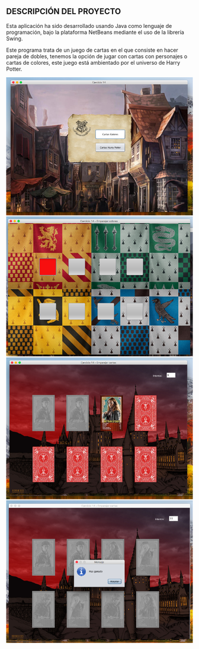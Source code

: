 ## DESCRIPCIÓN DEL PROYECTO

Esta aplicación ha sido desarrollado usando Java como lenguaje de programación, bajo la plataforma NetBeans mediante el uso de la librería Swing.

Este programa trata de un juego de cartas en el que consiste en hacer pareja de dobles, tenemos la opción de jugar con cartas con personajes o cartas de colores, este juego está ambientado por el universo de Harry Potter.

![#](https://github.com/rafaelge96/rafaelge96/blob/main/proyectos/java/juegocartas/captura_ejemplo_1.png)
![#](https://github.com/rafaelge96/rafaelge96/blob/main/proyectos/java/juegocartas/captura_ejemplo_2.png)
![#](https://github.com/rafaelge96/rafaelge96/blob/main/proyectos/java/juegocartas/captura_ejemplo_3.png)
![#](https://github.com/rafaelge96/rafaelge96/blob/main/proyectos/java/juegocartas/captura_ejemplo_4.png)
